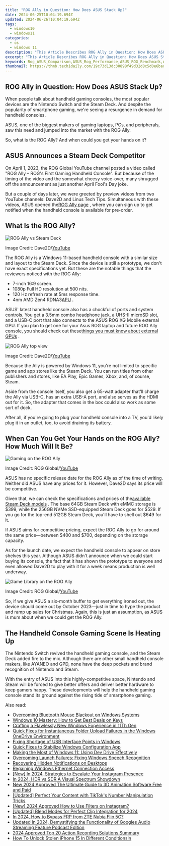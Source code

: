 ```yaml
---
title: "ROG Ally in Question: How Does ASUS Stack Up?"
date: 2024-06-25T10:04:19.694Z
updated: 2024-06-26T10:04:19.694Z
tags:
  - windows10
  - windows11
categories:
  - os
  - windows 11
description: "This Article Describes ROG Ally in Question: How Does ASUS Stack Up?"
excerpt: "This Article Describes ROG Ally in Question: How Does ASUS Stack Up?"
keywords: Rog_ASUS_Comparison,ASUS_Rog_Performance,ASUS_ROG_Benchmark,Ally_ASUS_Review,ROG_Compare_ASUS,ASUS_Rog_Review,Rog_ASUS_Specs
thumbnail: https://thmb.techidaily.com/19c73d13dc30898f49d32d8c5d0e6badbf2d50aea1c634709fd828dcee42d79c.jpg
---
```


## ROG Ally in Question: How Does ASUS Stack Up?

 When people talk about handheld gaming consoles, the most popular devices are the Nintendo Switch and the Steam Deck. And despite the popularity of smartphone gaming, we're seeing a resurgence in demand for handheld consoles.

 ASUS, one of the biggest makers of gaming laptops, PCs, and peripherals, saw this need and jumped into the market with the ROG Ally.

So, what is the ROG Ally? And when could you get your hands on it?

## ASUS Announces a Steam Deck Competitor

 On April 1, 2023, the ROG Global YouTube channel posted a video called "ROG Ally – ROG's First Gaming Handheld Console". But because of the timing of the video and the somewhat cheesy voice-over, many shrugged off the announcement as just another April Fool's Day joke.

 But a couple of days later, we were greeted by preview videos from two YouTube channels: Dave2D and Linus Tech Tips. Simultaneous with these videos, ASUS opened the[ROG Ally page](https://www.asus.com/ca-en/site/gaming/rog/handheld-consoles/rog-ally/) , where you can sign up to get notified when the handheld console is available for pre-order.

## What Is the ROG Ally?

![ROG Ally vs Steam Deck](https://static1.makeuseofimages.com/wordpress/wp-content/uploads/2023/04/rog-ally-vs-steam-deck.jpg)

 Image Credit: Dave2D/[YouTube](https://www.youtube.com/watch?v=drLZxyv79Oo&t=14s&ab%5Fchannel=Dave2D)

 The ROG Ally is a Windows 11-based handheld console with a similar size and layout to the Steam Deck. Since the device is still a prototype, we don't have exact specifications yet. But these are the notable things that the reviewers noticed with the ROG Ally:

* 7-inch 16:9 screen.
* 1080p Full HD resolution at 500 nits.
* 120 Hz refresh rate at 5ms response time.
* 4nm AMD Zen4 RDNA3[APU](https://www.makeuseof.com/tag/apu-technology-explained/) .

 ASUS' latest handheld console also has a chockful of ports and system controls. You get a 3.5mm combo headphone jack, a UHS-II microSD slot, and a USB-C port that also connects to the ASUS ROG XG Mobile external GPU. If you plan to get one for your Asus ROG laptop and future ROG Ally console, you should check out these[things you must know about external GPUs](https://www.makeuseof.com/tag/everything-need-know-external-gpu/) .

![ROG Ally top view](https://static1.makeuseofimages.com/wordpress/wp-content/uploads/2023/04/rog-ally-top-view.jpg)

 Image Credit: Dave2D/[YouTube](https://www.youtube.com/watch?v=drLZxyv79Oo&t=14s&ab%5Fchannel=Dave2D)

 Because the Ally is powered by Windows 11, you're not limited to specific game and app stores like the Steam Deck. You can run titles from other publishers and stores, like EA Play, Epic Games, Xbox, and, of course, Steam.

 Aside from the console itself, you also get a 65-watt adapter that'll charge the Ally via USB-C, has an extra USB-A port, and also serves as the HDMI out for it. So, the adapter that comes in the box could also work as some sort of dock.

 After all, if you're going to plug your handheld console into a TV, you'd likely plug it in an outlet, too, to avoid draining its battery.

## When Can You Get Your Hands on the ROG Ally? How Much Will It Be?

![Gaming on the ROG Ally](https://static1.makeuseofimages.com/wordpress/wp-content/uploads/2023/04/gaming-on-the-rog-ally.jpg)

 Image Credit: ROG Global/[YouTube](https://www.youtube.com/watch?v=s5lq4Q7YAjE&ab%5Fchannel=ROGGlobal)

 ASUS has no specific release date for the ROG Ally as of the time of writing. Neither did ASUS have any prices for it. However, Dave2D says its price will be competitive.

 Given that, we can check the specifications and prices of the[available Steam Deck models](https://www.makeuseof.com/steam-deck-model-comparison/) . The base 64GB Steam Deck with eMMC storage is $399, while the 256GB NVMe SSD-equipped Steam Deck goes for $529\. If you go for the top-end 512GB Steam Deck, you'll have to shell out $649 for it.

 If ASUS aims for competitive pricing, expect the ROG Ally to go for around the same price—between $400 and $700, depending on the storage capacity.

 As for the launch date, we expect the handheld console to appear on store shelves this year. Although ASUS didn't announce when we could start buying its console, the fact that it has shown the prototype to everyone and even allowed Dave2D to play with it for a week means production is well underway.

![Game Library on the ROG Ally](https://static1.makeuseofimages.com/wordpress/wp-content/uploads/2023/04/game-library-on-the-rog-ally.jpg)

 Image Credit: ROG Global/[YouTube](https://www.youtube.com/watch?v=s5lq4Q7YAjE&ab%5Fchannel=ROGGlobal)

 So, if we give ASUS a six-month buffer to get everything ironed out, the device should come out by October 2023—just in time to hype the product and ramp up sales for Christmas. Again, this is just an assumption, as ASUS is mum about when we could get the ROG Ally.

## The Handheld Console Gaming Scene Is Heating Up

 The Nintendo Switch revived the handheld gaming console, and the Steam Deck added fire to the mix. Although there are other small handheld console makers, like AYANEO and GPD, none have the deep pockets and brand recognition of Nintendo and Steam.

 With the entry of ASUS into this highly-competitive space, Nintendo and Steam will be forced to give better offers and deliver better hardware to keep gamers happy. These developments will help the handheld gaming console stand its ground against the rising tide of smartphone gaming.


<ins class="adsbygoogle"
     style="display:block"
     data-ad-format="autorelaxed"
     data-ad-client="ca-pub-7571918770474297"
     data-ad-slot="1223367746"></ins>



<ins class="adsbygoogle"
     style="display:block"
     data-ad-client="ca-pub-7571918770474297"
     data-ad-slot="8358498916"
     data-ad-format="auto"
     data-full-width-responsive="true"></ins>

<span class="atpl-alsoreadstyle">Also read:</span>
<div><ul>
<li><a href="https://win11.techidaily.com/overcoming-bluetooth-mouse-blackout-on-windows-systems/"><u>Overcoming Bluetooth Mouse Blackout on Windows Systems</u></a></li>
<li><a href="https://win11.techidaily.com/windows-10-mastery-how-to-get-best-deals-on-keys/"><u>Windows 10 Mastery: How to Get Best Deals on Keys</u></a></li>
<li><a href="https://win11.techidaily.com/crafting-a-flawlessly-new-windows-experience-in-11th-gen/"><u>Crafting a Flawlessly New Windows Experience in 11Th Gen</u></a></li>
<li><a href="https://win11.techidaily.com/quick-fixes-for-instantaneous-folder-upload-failures-in-the-windows-onedrive-environment/"><u>Quick Fixes for Instantaneous Folder Upload Failures in the Windows OneDrive Environment</u></a></li>
<li><a href="https://win11.techidaily.com/fixing-shortage-of-usb-interface-points-in-windows/"><u>Fixing Shortage of USB Interface Points in Windows</u></a></li>
<li><a href="https://win11.techidaily.com/quick-fixes-to-stabilize-windows-configuration-app/"><u>Quick Fixes to Stabilize Windows Configuration App</u></a></li>
<li><a href="https://win11.techidaily.com/making-the-most-of-windows-11-using-dev-drive-effectively/"><u>Making the Most of Windows 11: Using Dev Drive Effectively</u></a></li>
<li><a href="https://win11.techidaily.com/overcoming-launch-failures-fixing-windows-speech-recognition/"><u>Overcoming Launch Failures: Fixing Windows Speech Recognition</u></a></li>
<li><a href="https://win11.techidaily.com/recovering-hidden-notifications-on-desktops/"><u>Recovering Hidden Notifications on Desktops</u></a></li>
<li><a href="https://win11.techidaily.com/regaining-windows-ethernet-connection-access/"><u>Regaining Windows Ethernet Connection Access</u></a></li>
<li><a href="https://instagram-clips.techidaily.com/new-in-2024-strategies-to-escalate-your-instagram-presence/"><u>[New] In 2024, Strategies to Escalate Your Instagram Presence</u></a></li>
<li><a href="https://some-knowledge.techidaily.com/in-2024-hdr-vs-sdr-a-visual-spectrum-showdown/"><u>In 2024, HDR vs SDR  A Visual Spectrum Showdown</u></a></li>
<li><a href="https://ai-video-apps.techidaily.com/new-2024-approved-the-ultimate-guide-to-3d-animation-software-free-and-paid/"><u>New 2024 Approved The Ultimate Guide to 3D Animation Software Free and Paid</u></a></li>
<li><a href="https://extra-guidance.techidaily.com/updated-perfect-your-content-with-tiktoks-number-manipulation-tricks/"><u>[Updated] Perfect Your Content with TikTok's Number Manipulation Tricks</u></a></li>
<li><a href="https://instagram-videos.techidaily.com/new-2024-approved-how-to-use-filters-on-instagram/"><u>[New] 2024 Approved  How to Use Filters on Instagram?</u></a></li>
<li><a href="https://screen-video-capture.techidaily.com/updated-blend-modes-for-perfect-clip-integration-for-2024/"><u>[Updated] Blend Modes for Perfect Clip Integration for 2024</u></a></li>
<li><a href="https://bypass-frp.techidaily.com/in-2024-how-to-bypass-frp-from-zte-nubia-flip-5g-by-drfone-android/"><u>In 2024, How to Bypass FRP from ZTE Nubia Flip 5G?</u></a></li>
<li><a href="https://sound-optimizing.techidaily.com/updated-in-2024-demystifying-the-functionality-of-googles-audio-streaming-feature-podcast-edition/"><u>Updated In 2024, Demystifying the Functionality of Googles Audio Streaming Feature Podcast Edition</u></a></li>
<li><a href="https://visual-screen-recording.techidaily.com/2024-approved-top-20-action-recording-solutions-summary/"><u>2024 Approved  Top 20 Action Recording Solutions Summary</u></a></li>
<li><a href="https://ios-unlock.techidaily.com/how-to-unlock-stolen-iphone-15-in-different-conditionsin-by-drfone-ios/"><u>How To Unlock Stolen iPhone 15 In Different Conditionsin</u></a></li>
</ul></div>

